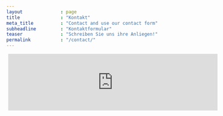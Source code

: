 ```yaml
---
layout              : page
title               : "Kontakt"
meta_title          : "Contact and use our contact form"
subheadline         : "Kontaktformular"
teaser              : "Schreiben Sie uns ihre Anliegen!"
permalink           : "/contact/"
---
```

<head>
<script type="text/javascript">
  function iframeLoaded() {
      var iFrameID = document.getElementById('idIframe');
      if(iFrameID) {
            
            iFrameID.height = "1050px";
            iFrameID.height = iFrameID.contentWindow.document.body.scrollHeight + "px";
      }   
  }
</script>
</head>

<div>

<iframe src="https://contact.buero-flex.ch/kontakt.php" align="left" id="idIframe" onload="iframeLoaded()" style="border: none; width:110%; margin: 0 0 0 1%;" allowfullscreen scrolling="no"> </iframe>

</div>
